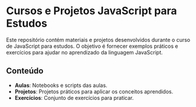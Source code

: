 # Cursos e Projetos JavaScript para Estudos

Este repositório contém materiais e projetos desenvolvidos durante o curso de JavaScript para estudos. O objetivo é fornecer exemplos práticos e exercícios para ajudar no aprendizado da linguagem JavaScript.

## Conteúdo

- **Aulas**: Notebooks e scripts das aulas.
- **Projetos**: Projetos práticos para aplicar os conceitos aprendidos.
- **Exercícios**: Conjunto de exercícios para praticar.